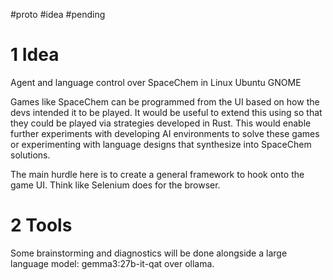 #proto #idea #pending
# 1 Idea
Agent and language control over SpaceChem in Linux Ubuntu GNOME

Games like SpaceChem can be programmed from the UI based on how the devs intended it to be played. It would be useful to extend this using so that they could be played via strategies developed in Rust. This would enable further experiments with developing AI environments to solve these games or experimenting with language designs that synthesize into SpaceChem solutions. 

The main hurdle here is to create a general framework to hook onto the game UI. Think like Selenium does for the browser.

# 2 Tools
Some brainstorming and diagnostics will be done alongside a large language model: gemma3:27b-it-qat over ollama. 
